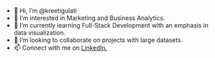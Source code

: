 - 👋 Hi, I’m @kreetigulati
- 👀 I’m interested in Marketing and Business Analytics.
- 🌱 I’m currently learning Full-Stack Development with an emphasis in data visualization.
- 💞️ I’m looking to collaborate on projects with large datasets.
- 📫 Connect with me on [LinkedIn.](https://www.linkedin.com/in/kreeti-gulati-8943a9a7/)

